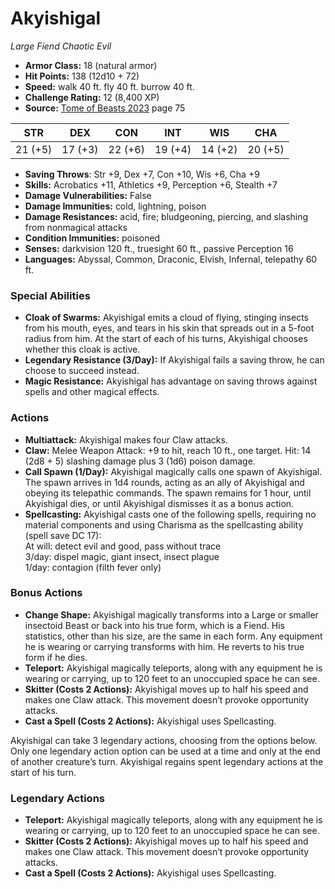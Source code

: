 # Akyishigal

*Large* *Fiend* *Chaotic Evil*

- **Armor Class:** 18 (natural armor)
- **Hit Points:** 138 (12d10 + 72)
- **Speed:** walk 40 ft. fly 40 ft. burrow 40 ft.
- **Challenge Rating:** 12 (8,400 XP)
- **Source:** [Tome of Beasts 2023](https://koboldpress.com/kpstore/product/tome-of-beasts-1-2023-edition/) page 75

| STR | DEX | CON | INT | WIS | CHA |
| --- | --- | --- | --- | --- | --- |
| 21 (+5) | 17 (+3) | 22 (+6) | 19 (+4) | 14 (+2) | 20 (+5) |

- **Saving Throws**: Str +9, Dex +7, Con +10, Wis +6, Cha +9
- **Skills:** Acrobatics +11, Athletics +9, Perception +6, Stealth +7
- **Damage Vulnerabilities:** False
- **Damage Immunities:** cold, lightning, poison
- **Damage Resistances:** acid, fire; bludgeoning, piercing, and slashing from nonmagical attacks
- **Condition Immunities:** poisoned
- **Senses:** darkvision 120 ft., truesight 60 ft., passive Perception 16
- **Languages:** Abyssal, Common, Draconic, Elvish, Infernal, telepathy 60 ft.

### Special Abilities

- **Cloak of Swarms:** Akyishigal emits a cloud of flying, stinging insects from his mouth, eyes, and tears in his skin that spreads out in a 5-foot radius from him. At the start of each of his turns, Akyishigal chooses whether this cloak is active.
- **Legendary Resistance (3/Day):** If Akyishigal fails a saving throw, he can choose to succeed instead.
- **Magic Resistance:** Akyishigal has advantage on saving throws against spells and other magical effects.

### Actions

- **Multiattack:** Akyishigal makes four Claw attacks.
- **Claw:** Melee Weapon Attack: +9 to hit, reach 10 ft., one target. Hit: 14 (2d8 + 5) slashing damage plus 3 (1d6) poison damage.
- **Call Spawn (1/Day):** Akyishigal magically calls one spawn of Akyishigal. The spawn arrives in 1d4 rounds, acting as an ally of Akyishigal and obeying its telepathic commands. The spawn remains for 1 hour, until Akyishigal dies, or until Akyishigal dismisses it as a bonus action.
- **Spellcasting:** Akyishigal casts one of the following spells, requiring no material components and using Charisma as the spellcasting ability (spell save DC 17):<br>At will: detect evil and good, pass without trace<br>3/day: dispel magic, giant insect, insect plague<br>1/day: contagion (filth fever only)

### Bonus Actions

- **Change Shape:** Akyishigal magically transforms into a Large or smaller insectoid Beast or back into his true form, which is a Fiend. His statistics, other than his size, are the same in each form. Any equipment he is wearing or carrying transforms with him. He reverts to his true form if he dies.
- **Teleport:** Akyishigal magically teleports, along with any equipment he is wearing or carrying, up to 120 feet to an unoccupied space he can see.
- **Skitter (Costs 2 Actions):** Akyishigal moves up to half his speed and makes one Claw attack. This movement doesn’t provoke opportunity attacks.
- **Cast a Spell (Costs 2 Actions):** Akyishigal uses Spellcasting.

Akyishigal can take 3 legendary actions, choosing from the options below. Only one legendary action option can be used at a time and only at the end of another creature’s turn. Akyishigal regains spent legendary actions at the start of his turn.

### Legendary Actions

- **Teleport:** Akyishigal magically teleports, along with any equipment he is wearing or carrying, up to 120 feet to an unoccupied space he can see.
- **Skitter (Costs 2 Actions):** Akyishigal moves up to half his speed and makes one Claw attack. This movement doesn’t provoke opportunity attacks.
- **Cast a Spell (Costs 2 Actions):** Akyishigal uses Spellcasting.
